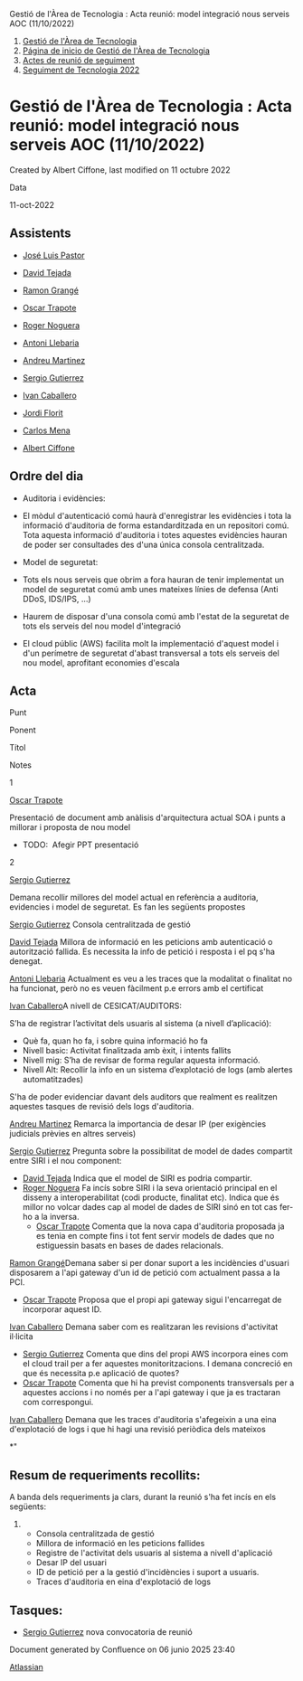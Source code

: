 Gestió de l'Àrea de Tecnologia : Acta reunió: model integració nous serveis AOC (11/10/2022)  

1.  [Gestió de l'Àrea de Tecnologia](index.md)
2.  [Página de inicio de Gestió de l'Àrea de Tecnologia](13893786.md)
3.  [Actes de reunió de seguiment](34505308.md)
4.  [Seguiment de Tecnologia 2022](Seguiment-de-Tecnologia-2022_64979516.md)

Gestió de l'Àrea de Tecnologia : Acta reunió: model integració nous serveis AOC (11/10/2022)
============================================================================================

Created by Albert Ciffone, last modified on 11 octubre 2022

Data

11-oct-2022

Assistents
----------

*   [José Luis Pastor](https://confluence.aoc.cat/display/~jlpastor)
    
*   [David Tejada](https://confluence.aoc.cat/display/~dtejada)
*   [Ramon Grangé](https://confluence.aoc.cat/display/~RGrange)
*   [Oscar Trapote](https://confluence.aoc.cat/display/~otrapote)
*   [Roger Noguera](https://confluence.aoc.cat/display/~rnoguera)
*   [Antoni Llebaria](https://confluence.aoc.cat/display/~allebaria)
*   [Andreu Martinez](https://confluence.aoc.cat/display/~amartinez)
*   [Sergio Gutierrez](https://confluence.aoc.cat/display/~sgutierrez)
*   [Ivan Caballero](https://confluence.aoc.cat/display/~icaballero)
*   [Jordi Florit](https://confluence.aoc.cat/display/~JFlorit)
*   [Carlos Mena](https://confluence.aoc.cat/display/~cmena)
*   [Albert Ciffone](https://confluence.aoc.cat/display/~aciffone)

Ordre del dia
-------------

*   Auditoria i evidències:

*   El mòdul d'autenticació comú haurà d'enregistrar les evidències i tota la informació d'auditoria de forma estandarditzada en un repositori comú. Tota aquesta informació d'auditoria i totes aquestes evidències hauran de poder ser consultades des d'una única consola centralitzada.

*   Model de seguretat:

*   Tots els nous serveis que obrim a fora hauran de tenir implementat un model de seguretat comú amb unes mateixes línies de defensa (Anti DDoS, IDS/IPS, ...)
*   Haurem de disposar d'una consola comú amb l'estat de la seguretat de tots els serveis del nou model d'integració
*   El cloud públic (AWS) facilita molt la implementació d'aquest model i d'un perímetre de seguretat d'abast transversal a tots els serveis del nou model, aprofitant economies d'escala

Acta
----

Punt

Ponent

Títol

Notes

1

[Oscar Trapote](https://confluence.aoc.cat/display/~otrapote)

Presentació de document amb anàlisis d'arquitectura actual SOA i punts a millorar i proposta de nou model

*   TODO:  Afegir PPT presentació

2

[Sergio Gutierrez](https://confluence.aoc.cat/display/~sgutierrez)

Demana recollir millores del model actual en referència a auditoria, evidencies i model de seguretat. Es fan les següents propostes

[Sergio Gutierrez](https://confluence.aoc.cat/display/~sgutierrez) Consola centralitzada de gestió

[David Tejada](https://confluence.aoc.cat/display/~dtejada) Millora de informació en les peticions amb autenticació o autorització fallida. Es necessita la info de petició i resposta i el pq s'ha denegat.

[Antoni Llebaria](https://confluence.aoc.cat/display/~allebaria) Actualment es veu a les traces que la modalitat o finalitat no ha funcionat, però no es veuen fàcilment p.e errors amb el certificat

[Ivan Caballero](https://confluence.aoc.cat/display/~icaballero)A nivell de CESICAT/AUDITORS:

S’ha de registrar l’activitat dels usuaris al sistema (a nivell d’aplicació):

*   Què fa, quan ho fa, i sobre quina informació ho fa
*   Nivell basic: Activitat finalitzada amb èxit, i intents fallits
*   Nivell mig: S’ha de revisar de forma regular aquesta informació.
*   Nivell Alt: Recollir la info en un sistema d’explotació de logs (amb alertes automatitzades)

S'ha de poder evidenciar davant dels auditors que realment es realitzen aquestes tasques de revisió dels logs d'auditoria.

[Andreu Martinez](https://confluence.aoc.cat/display/~amartinez) Remarca la importancia de desar IP (per exigències judicials prèvies en altres serveis)

[Sergio Gutierrez](https://confluence.aoc.cat/display/~sgutierrez) Pregunta sobre la possibilitat de model de dades compartit entre SIRI i el nou component:

*   [David Tejada](https://confluence.aoc.cat/display/~dtejada) Indica que el model de SIRI es podria compartir.
*   [Roger Noguera](https://confluence.aoc.cat/display/~rnoguera) Fa incís sobre SIRI i la seva orientació principal en el disseny a interoperabilitat (codi producte, finalitat etc). Indica que és millor no volcar dades cap al model de dades de SIRI sinó en tot cas fer-ho a la inversa. 
    *   [Oscar Trapote](https://confluence.aoc.cat/display/~otrapote) Comenta que la nova capa d'auditoria proposada ja es tenia en compte fins i tot fent servir models de dades que no estiguessin basats en bases de dades relacionals.

[Ramon Grangé](https://confluence.aoc.cat/display/~RGrange)Demana saber si per donar suport a les incidències d'usuari disposarem a l'api gateway d'un id de petició com actualment passa a la PCI.

*   [Oscar Trapote](https://confluence.aoc.cat/display/~otrapote) Proposa que el propi api gateway sigui l'encarregat de incorporar aquest ID.

[Ivan Caballero](https://confluence.aoc.cat/display/~icaballero) Demana saber com es realitzaran les revisions d'activitat il·licita

*   [Sergio Gutierrez](https://confluence.aoc.cat/display/~sgutierrez) Comenta que dins del propi AWS incorpora eines com el cloud trail per a fer aquestes monitoritzacions. I demana concreció en que és necessita p.e aplicació de quotes?
*   [Oscar Trapote](https://confluence.aoc.cat/display/~otrapote) Comenta que hi ha previst components transversals per a aquestes accions i no només per a l'api gateway i que ja es tractaran com correspongui.

[Ivan Caballero](https://confluence.aoc.cat/display/~icaballero) Demana que les traces d'auditoria s'afegeixin a una eina d'explotació de logs i que hi hagi una revisió periòdica dels mateixos

\*"

Resum de requeriments recollits:
--------------------------------

A banda dels requeriments ja clars, durant la reunió s'ha fet incís en els següents:

1.  *   Consola centralitzada de gestió
    *   Millora de informació en les peticions fallides
    *   Registre de l'activitat dels usuaris al sistema a nivell d'aplicació
    *   Desar IP del usuari
    *   ID de petició per a la gestió d'incidències i suport a usuaris.
    *   Traces d'auditoria en eina d'explotació de logs

Tasques:
--------

*   [Sergio Gutierrez](https://confluence.aoc.cat/display/~sgutierrez) nova convocatoria de reunió

  

Document generated by Confluence on 06 junio 2025 23:40

[Atlassian](http://www.atlassian.com/)